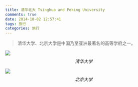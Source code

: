 ```yaml
---
title: 清华北大 Tsinghua and Peking University
comments: true
date: 2014-10-02 12:57:41
tags: 旅行
categories: 旅行
---
```


> 清华大学、北京大学是中国乃至亚洲最著名的高等学府之一。

![](http://static.zybuluo.com/shenyuflying/sgb8x1x819sneyf4hi8ao1kd/2016-10-04%2016-52-22%E5%B1%8F%E5%B9%95%E6%88%AA%E5%9B%BE.png)
$$清华大学$$


![](http://static.zybuluo.com/shenyuflying/v6m1ki0ntl2s1k0hfmtfm8bi/2016-10-04%2016-38-49%E5%B1%8F%E5%B9%95%E6%88%AA%E5%9B%BE.png)
$$北京大学$$


